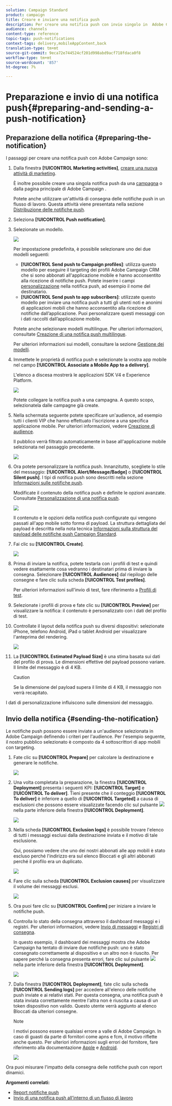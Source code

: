```yaml
---
solution: Campaign Standard
product: campaign
title: Creare e inviare una notifica push
description: Per creare una notifica push con invio singolo in  Adobe Campaign, effettuate le seguenti operazioni.
audience: channels
content-type: reference
topic-tags: push-notifications
context-tags: delivery,mobileAppContent,back
translation-type: tm+mt
source-git-commit: 9eca72e744524cf201d998abd9acf718fdaca0f8
workflow-type: tm+mt
source-wordcount: '857'
ht-degree: 7%

---
```



# Preparazione e invio di una notifica push{#preparing-and-sending-a-push-notification}

## Preparazione della notifica {#preparing-the-notification}

I passaggi per creare una notifica push con  Adobe Campaign sono:

1. Dalla finestra **[!UICONTROL Marketing activities]**, [creare una nuova attività di marketing](../../start/using/marketing-activities.md#creating-a-marketing-activity).

   È inoltre possibile creare una singola notifica push da una [campagna](../../start/using/marketing-activities.md#creating-a-marketing-activity) o dalla  pagina principale di Adobe Campaign [](../../start/using/interface-description.md#home-page).

   Potete anche utilizzare un&#39;attività di consegna delle notifiche push in un flusso di lavoro. Questa attività viene presentata nella sezione [Distribuzione delle notifiche push](../../automating/using/push-notification-delivery.md).

1. Seleziona **[!UICONTROL Push notification]**.
1. Selezionate un modello.

   ![](assets/push_notif_type.png)

   Per impostazione predefinita, è possibile selezionare uno dei due modelli seguenti:

   * **[!UICONTROL Send push to Campaign profiles]**: utilizza questo modello per eseguire il targeting dei profili Adobe Campaign CRM  che si sono abbonati all&#39;applicazione mobile e hanno acconsentito alla ricezione di notifiche push. Potete inserire i campi [personalizzazione](../../designing/using/personalization.md#inserting-a-personalization-field) nella notifica push, ad esempio il nome del destinatario.
   * **[!UICONTROL Send push to app subscribers]**: utilizzate questo modello per inviare una notifica push a tutti gli utenti noti e anonimi di applicazioni mobili che hanno acconsentito alla ricezione di notifiche dall’applicazione. Puoi personalizzare questi messaggi con i dati raccolti dall’applicazione mobile.

   Potete anche selezionare modelli multilingue. Per ulteriori informazioni, consultate [Creazione di una notifica push multilingue](../../channels/using/creating-a-multilingual-push-notification.md).

   Per ulteriori informazioni sui modelli, consultare la sezione [Gestione dei modelli](../../start/using/marketing-activity-templates.md).

1. Immettete le proprietà di notifica push e selezionate la vostra app mobile nel campo **[!UICONTROL Associate a Mobile App to a delivery]**.

   L&#39;elenco a discesa mostrerà le applicazioni SDK V4 e  Experience Platform.

   ![](assets/push_notif_properties.png)

   Potete collegare la notifica push a una campagna. A questo scopo, selezionatela dalle campagne già create.

1. Nella schermata seguente potete specificare un&#39;audience, ad esempio tutti i clienti VIP che hanno effettuato l&#39;iscrizione a una specifica applicazione mobile. Per ulteriori informazioni, vedere [Creazione di audience](../../audiences/using/creating-audiences.md).

   Il pubblico verrà filtrato automaticamente in base all&#39;applicazione mobile selezionata nel passaggio precedente.

   ![](assets/push_notif_audience.png)

1. Ora potete personalizzare la notifica push. Innanzitutto, scegliete lo stile del messaggio: **[!UICONTROL Alert/Message/Badge]** o **[!UICONTROL Silent push]**. I tipi di notifica push sono descritti nella sezione [Informazioni sulle notifiche push](../../channels/using/about-push-notifications.md).

   Modificate il contenuto della notifica push e definite le opzioni avanzate. Consultate [Personalizzazione di una notifica push](../../channels/using/customizing-a-push-notification.md).

   ![](assets/push_notif_content.png)

   Il contenuto e le opzioni della notifica push configurate qui vengono passati all&#39;app mobile sotto forma di payload. La struttura dettagliata del payload è descritta nella nota tecnica [Informazioni sulla struttura del payload delle notifiche push Campaign Standard](https://docs.adobe.com/content/help/it-IT/campaign-standard/using/communication-channels/push-notifications/push-payload.html).

1. Fai clic su **[!UICONTROL Create]**.

   ![](assets/push_notif_content_2.png)

1. Prima di inviare la notifica, potete testarla con i profili di test e quindi vedere esattamente cosa vedranno i destinatari prima di inviare la consegna. Selezionare **[!UICONTROL Audiences]** dal riepilogo delle consegne e fare clic sulla scheda **[!UICONTROL Test profiles]**.

   Per ulteriori informazioni sull&#39;invio di test, fare riferimento a [Profili di test](../../sending/using/sending-proofs.md).

1. Selezionate i profili di prova e fate clic su **[!UICONTROL Preview]** per visualizzare la notifica: il contenuto è personalizzato con i dati del profilo di test.
1. Controllate il layout della notifica push su diversi dispositivi: selezionate iPhone, telefono Android, iPad o tablet Android per visualizzare l&#39;anteprima del rendering.

   ![](assets/push_notif_preview.png)

1. La **[!UICONTROL Estimated Payload Size]** è una stima basata sui dati del profilo di prova. Le dimensioni effettive del payload possono variare. Il limite del messaggio è di 4 KB.

   >[!CAUTION]
   >
   >Se la dimensione del payload supera il limite di 4 KB, il messaggio non verrà recapitato.

I dati di personalizzazione influiscono sulle dimensioni del messaggio.

## Invio della notifica {#sending-the-notification}

Le notifiche push possono essere inviate a un&#39;audience selezionata in  Adobe Campaign definendo i criteri per l&#39;audience. Per l&#39;esempio seguente, il nostro pubblico selezionato è composto da 4 sottoscrittori di app mobili con targeting.

1. Fate clic su **[!UICONTROL Prepare]** per calcolare la destinazione e generare le notifiche.

   ![](assets/push_send_1.png)

1. Una volta completata la preparazione, la finestra **[!UICONTROL Deployment]** presenta i seguenti KPI: **[!UICONTROL Target]** e **[!UICONTROL To deliver]**. Tieni presente che il conteggio **[!UICONTROL To deliver]** è inferiore a quello di **[!UICONTROL Targeted]** a causa di esclusioni che possono essere visualizzate facendo clic sul pulsante ![](assets/lp_link_properties.png) nella parte inferiore della finestra **[!UICONTROL Deployment]**.

   ![](assets/push_send_2.png)

1. Nella scheda **[!UICONTROL Exclusion logs]** è possibile trovare l&#39;elenco di tutti i messaggi esclusi dalla destinazione inviata e il motivo di tale esclusione.

   Qui, possiamo vedere che uno dei nostri abbonati alle app mobili è stato escluso perché l&#39;indirizzo era sul elenco Bloccati e gli altri abbonati perché il profilo era un duplicato.

   ![](assets/push_send_5.png)

1. Fare clic sulla scheda **[!UICONTROL Exclusion causes]** per visualizzare il volume dei messaggi esclusi.

   ![](assets/push_send_7.png)

1. Ora puoi fare clic su **[!UICONTROL Confirm]** per iniziare a inviare le notifiche push.
1. Controlla lo stato della consegna attraverso il dashboard messaggi e i registri. Per ulteriori informazioni, vedere [Invio di messaggi](../../sending/using/confirming-the-send.md) e [Registri di consegna](../../sending/using/monitoring-a-delivery.md#delivery-logs).

   In questo esempio, il dashboard dei messaggi mostra che  Adobe Campaign ha tentato di inviare due notifiche push: uno è stato consegnato correttamente al dispositivo e un altro non è riuscito. Per sapere perché la consegna presenta errori, fare clic sul pulsante ![](assets/lp_link_properties.png) nella parte inferiore della finestra **[!UICONTROL Deployment]**.

   ![](assets/push_send_4.png)

1. Dalla finestra **[!UICONTROL Deployment]**, fate clic sulla scheda **[!UICONTROL Sending logs]** per accedere all&#39;elenco delle notifiche push inviate e ai relativi stati. Per questa consegna, una notifica push è stata inviata correttamente mentre l&#39;altra non è riuscita a causa di un token dispositivo non valido. Questo utente verrà aggiunto al elenco Bloccati da ulteriori consegne.

   >[!NOTE]
   >
   >I motivi possono essere qualsiasi errore a valle di  Adobe Campaign. In caso di guasti da parte di fornitori come apns e fcm, il motivo riflette anche questo. Per ulteriori informazioni sugli errori del fornitore, fare riferimento alla documentazione [Apple](https://developer.apple.com/library/content/documentation/NetworkingInternet/Conceptual/RemoteNotificationsPG/CommunicatingwithAPNs.html) e [Android](https://firebase.google.com/docs/cloud-messaging/http-server-ref).

   ![](assets/push_send_6.png)

Ora puoi misurare l&#39;impatto della consegna delle notifiche push con report dinamici.

**Argomenti correlati:**

* [Report notifiche push](../../reporting/using/push-notification-report.md)
* [Invio di una notifica push all’interno di un flusso di lavoro](../../automating/using/push-notification-delivery.md)
